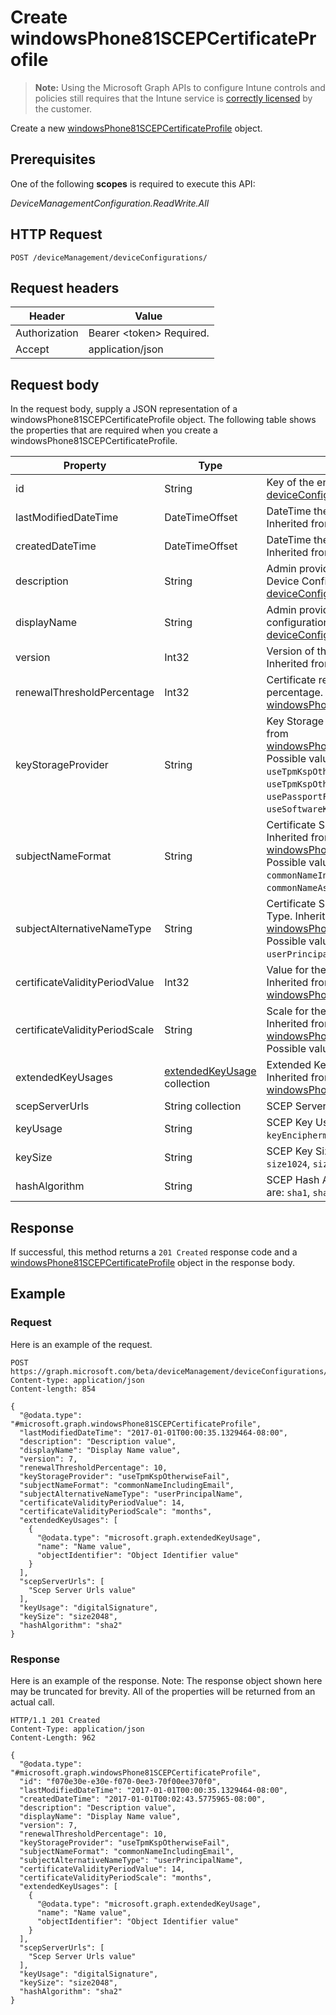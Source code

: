 ﻿# Create windowsPhone81SCEPCertificateProfile

> **Note:** Using the Microsoft Graph APIs to configure Intune controls and policies still requires that the Intune service is [correctly licensed](https://go.microsoft.com/fwlink/?linkid=839381) by the customer.

Create a new [windowsPhone81SCEPCertificateProfile](../resources/intune_deviceconfig_windowsphone81scepcertificateprofile.md) object.
## Prerequisites
One of the following **scopes** is required to execute this API:

*DeviceManagementConfiguration.ReadWrite.All*
## HTTP Request
<!-- {
  "blockType": "ignored"
}
-->
```http
POST /deviceManagement/deviceConfigurations/
```

## Request headers
|Header|Value|
|---|---|
|Authorization|Bearer &lt;token&gt; Required.|
|Accept|application/json|

## Request body
In the request body, supply a JSON representation of a windowsPhone81SCEPCertificateProfile object.
The following table shows the properties that are required when you create a windowsPhone81SCEPCertificateProfile.

|Property|Type|Description|
|---|---|---|
|id|String|Key of the entity. Inherited from [deviceConfiguration](../resources/intune_deviceconfig_deviceconfiguration.md)|
|lastModifiedDateTime|DateTimeOffset|DateTime the object was last modified. Inherited from [deviceConfiguration](../resources/intune_deviceconfig_deviceconfiguration.md)|
|createdDateTime|DateTimeOffset|DateTime the object was created. Inherited from [deviceConfiguration](../resources/intune_deviceconfig_deviceconfiguration.md)|
|description|String|Admin provided description of the Device Configuration. Inherited from [deviceConfiguration](../resources/intune_deviceconfig_deviceconfiguration.md)|
|displayName|String|Admin provided name of the device configuration. Inherited from [deviceConfiguration](../resources/intune_deviceconfig_deviceconfiguration.md)|
|version|Int32|Version of the device configuration. Inherited from [deviceConfiguration](../resources/intune_deviceconfig_deviceconfiguration.md)|
|renewalThresholdPercentage|Int32|Certificate renewal threshold percentage. Inherited from [windowsPhone81CertificateProfileBase](../resources/intune_deviceconfig_windowsphone81certificateprofilebase.md)|
|keyStorageProvider|String|Key Storage Provider (KSP). Inherited from [windowsPhone81CertificateProfileBase](../resources/intune_deviceconfig_windowsphone81certificateprofilebase.md) Possible values are: `useTpmKspOtherwiseUseSoftwareKsp`, `useTpmKspOtherwiseFail`, `usePassportForWorkKspOtherwiseFail`, `useSoftwareKsp`.|
|subjectNameFormat|String|Certificate Subject Name Format. Inherited from [windowsPhone81CertificateProfileBase](../resources/intune_deviceconfig_windowsphone81certificateprofilebase.md) Possible values are: `commonName`, `commonNameIncludingEmail`, `commonNameAsEmail`.|
|subjectAlternativeNameType|String|Certificate Subject Alternative Name Type. Inherited from [windowsPhone81CertificateProfileBase](../resources/intune_deviceconfig_windowsphone81certificateprofilebase.md) Possible values are: `emailAddress`, `userPrincipalName`.|
|certificateValidityPeriodValue|Int32|Value for the Certificate Validtiy Period. Inherited from [windowsPhone81CertificateProfileBase](../resources/intune_deviceconfig_windowsphone81certificateprofilebase.md)|
|certificateValidityPeriodScale|String|Scale for the Certificate Validity Period. Inherited from [windowsPhone81CertificateProfileBase](../resources/intune_deviceconfig_windowsphone81certificateprofilebase.md) Possible values are: `days`, `months`, `years`.|
|extendedKeyUsages|[extendedKeyUsage](../resources/intune_deviceconfig_extendedkeyusage.md) collection|Extended Key Usage (EKU) settings. Inherited from [windowsPhone81CertificateProfileBase](../resources/intune_deviceconfig_windowsphone81certificateprofilebase.md)|
|scepServerUrls|String collection|SCEP Server Url(s).|
|keyUsage|String|SCEP Key Usage. Possible values are: `keyEncipherment`, `digitalSignature`.|
|keySize|String|SCEP Key Size. Possible values are: `size1024`, `size2048`.|
|hashAlgorithm|String|SCEP Hash Algorithm. Possible values are: `sha1`, `sha2`.|



## Response
If successful, this method returns a `201 Created` response code and a [windowsPhone81SCEPCertificateProfile](../resources/intune_deviceconfig_windowsphone81scepcertificateprofile.md) object in the response body.

## Example
### Request
Here is an example of the request.
```http
POST https://graph.microsoft.com/beta/deviceManagement/deviceConfigurations/
Content-type: application/json
Content-length: 854

{
  "@odata.type": "#microsoft.graph.windowsPhone81SCEPCertificateProfile",
  "lastModifiedDateTime": "2017-01-01T00:00:35.1329464-08:00",
  "description": "Description value",
  "displayName": "Display Name value",
  "version": 7,
  "renewalThresholdPercentage": 10,
  "keyStorageProvider": "useTpmKspOtherwiseFail",
  "subjectNameFormat": "commonNameIncludingEmail",
  "subjectAlternativeNameType": "userPrincipalName",
  "certificateValidityPeriodValue": 14,
  "certificateValidityPeriodScale": "months",
  "extendedKeyUsages": [
    {
      "@odata.type": "microsoft.graph.extendedKeyUsage",
      "name": "Name value",
      "objectIdentifier": "Object Identifier value"
    }
  ],
  "scepServerUrls": [
    "Scep Server Urls value"
  ],
  "keyUsage": "digitalSignature",
  "keySize": "size2048",
  "hashAlgorithm": "sha2"
}
```

### Response
Here is an example of the response. Note: The response object shown here may be truncated for brevity. All of the properties will be returned from an actual call.
```http
HTTP/1.1 201 Created
Content-Type: application/json
Content-Length: 962

{
  "@odata.type": "#microsoft.graph.windowsPhone81SCEPCertificateProfile",
  "id": "f070e30e-e30e-f070-0ee3-70f00ee370f0",
  "lastModifiedDateTime": "2017-01-01T00:00:35.1329464-08:00",
  "createdDateTime": "2017-01-01T00:02:43.5775965-08:00",
  "description": "Description value",
  "displayName": "Display Name value",
  "version": 7,
  "renewalThresholdPercentage": 10,
  "keyStorageProvider": "useTpmKspOtherwiseFail",
  "subjectNameFormat": "commonNameIncludingEmail",
  "subjectAlternativeNameType": "userPrincipalName",
  "certificateValidityPeriodValue": 14,
  "certificateValidityPeriodScale": "months",
  "extendedKeyUsages": [
    {
      "@odata.type": "microsoft.graph.extendedKeyUsage",
      "name": "Name value",
      "objectIdentifier": "Object Identifier value"
    }
  ],
  "scepServerUrls": [
    "Scep Server Urls value"
  ],
  "keyUsage": "digitalSignature",
  "keySize": "size2048",
  "hashAlgorithm": "sha2"
}
```



